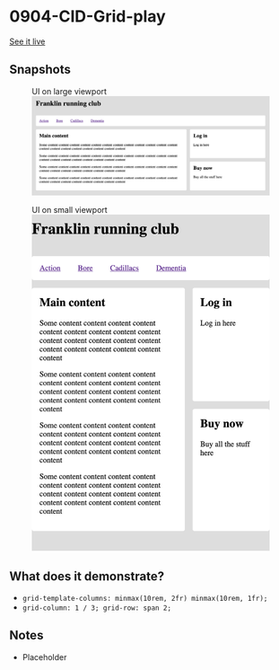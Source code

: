 # 0904-CID-Grid-play

[See it live](https://jfhector.github.io/cheat-sheets/code_examples/2019Q4/0904CID-Grid-play/index.html)

## Snapshots

<figure>
  <figcaption>UI on large viewport</figcaption>
  <img src="./snapshots/s01.png">
</figure>

<figure>
  <figcaption>UI on small viewport</figcaption>
  <img src="./snapshots/s02.png">
</figure>

## What does it demonstrate?

* `grid-template-columns: minmax(10rem, 2fr) minmax(10rem, 1fr);`
* `grid-column: 1 / 3; grid-row: span 2;`

## Notes

* Placeholder